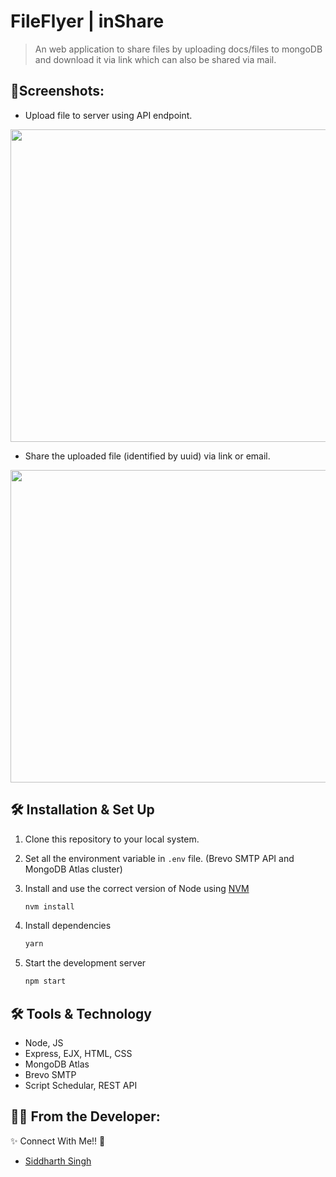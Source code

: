 # FileFlyer | inShare

> An web application to share files by uploading docs/files to mongoDB and download it via link which can also be shared via mail.

## 📱Screenshots:
- Upload file to server using API endpoint.
<p align="center">
  <img width="900" height="500" src="https://github.com/SiddyDevelops/FileFlyer/assets/72121163/83d89782-4266-47b1-b691-114e8595aedc">
</p>

- Share the uploaded file (identified by uuid) via link or email.
<p align="center">
  <img width="900" height="500" src="https://github.com/SiddyDevelops/FileFlyer/assets/72121163/b43d48de-838e-40ba-a154-2c0418e97dfe">
</p>

## 🛠 Installation & Set Up

1. Clone this repository to your local system.
2. Set all the environment variable in ``.env`` file. (Brevo SMTP API and MongoDB Atlas cluster)
3. Install and use the correct version of Node using [NVM](https://github.com/nvm-sh/nvm)

   ```sh
   nvm install
   ```

4. Install dependencies

   ```sh
   yarn
   ```

5. Start the development server

   ```sh
   npm start
   ```

## 🛠️ Tools & Technology

- Node, JS
- Express, EJX, HTML, CSS
- MongoDB Atlas
- Brevo SMTP
- Script Schedular, REST API

## 👨‍💻 From the Developer:

✨ Connect With Me!! 🚀
- <a target="_blank" href="https://siddydevelops.netlify.app/">Siddharth Singh<a/>
